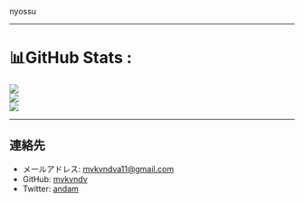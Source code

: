 nyossu

<!-- - 言語
  - 得意: Python, Chisel
  - なんとか使える: C, C++, Java
  - 一度は触ったことがある: VHDL, Verilog, ComonLisp, Rust
- エディタ
  - メイン: vscode
  - サブ: Eclipse for Java
  - 使用したことがある: vim
- ツール
  - git
  - github
  - astah* -->

---

# 📊GitHub Stats :
![](https://github-readme-stats.vercel.app/api?username=mvkvndv&theme=radical&hide_border=false&include_all_commits=false&count_private=false)<br/>
![](https://github-readme-streak-stats.herokuapp.com/?user=mvkvndv&theme=radical&hide_border=false)<br/>
![](https://github-readme-stats.vercel.app/api/top-langs/?username=mvkvndv&theme=radical&hide_border=false&include_all_commits=false&count_private=false&layout=compact)

---

## **連絡先**

- メールアドレス: mvkvndva11@gmail.com 
- GitHub: [mvkvndv](https://github.com/mvkvndv)
- Twitter: [andam](https://x.com/andam0202)
